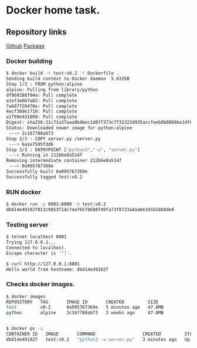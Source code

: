 # Docker home task.

## Repository links
[Github](https://github.com/Demo2886/Doker_build)
[Package ](https://github.com/users/Demo2886/packages/container/package/doker_build)

### Docker building
```bash
$ docker build -t test:v0.2 -f Dockerfile .
Sending build context to Docker daemon  5.632kB
Step 1/3 : FROM python:alpine
alpine: Pulling from library/python
df9b9388f04a: Pull complete
a1ef3e6b7a02: Pull complete
7a687728470e: Pull complete
4ecf30de1710: Pull complete
a1f99e431609: Pull complete
Digest: sha256:21c71a37aaa8b4bec1d07f373c7f32322d935accfeeb0b0860be1df6b194ecb5
Status: Downloaded newer image for python:alpine
 ---> 2c167788a673
Step 2/3 : COPY server.py /server.py
 ---> 6a1e7595fdd6
Step 3/3 : ENTRYPOINT ["python3","-u", "server.py"]
 ---> Running in 212b6e8a514f
Removing intermediate container 212b6e8a514f
 ---> 0a995767369e
Successfully built 0a995767369e
Successfully tagged test:v0.2
```

### RUN docker
```bash
$ docker run -p 8001:8000 -d test:v0.2
dbd14e49182f013c9853f14c7ee7657b608749fa73f8723a4aa0e191b18b0de8
```

### Testing server
```bash
$ telnet localhost 8001
Trying 127.0.0.1...
Connected to localhost.
Escape character is '^]'.

$ curl http://127.0.0.1:8001
Hello world from hostname: dbd14e49182f
```

### Checks docker images.
```bash
$ docker images
REPOSITORY   TAG       IMAGE ID       CREATED         SIZE
test         v0.2      0a995767369e   5 minutes ago   47.8MB
python       alpine    2c167788a673   3 weeks ago     47.8MB


$ docker ps -a
CONTAINER ID   IMAGE       COMMAND                  CREATED         STATUS         PORTS                                       NAMES
dbd14e49182f   test:v0.2   "python3 -u server.py"   3 minutes ago   Up 3 minutes   0.0.0.0:8001->8000/tcp, :::8001->8000/tcp   frosty_chaplygin
```
